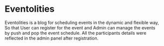 # Eventolities
Eventolities is a blog for scheduling  events in the dynamic and flexible way, So that User can register for the event and Admin can manage the events by push and pop the event schedule. All the participants details were reflected in the admin panel after registration.
